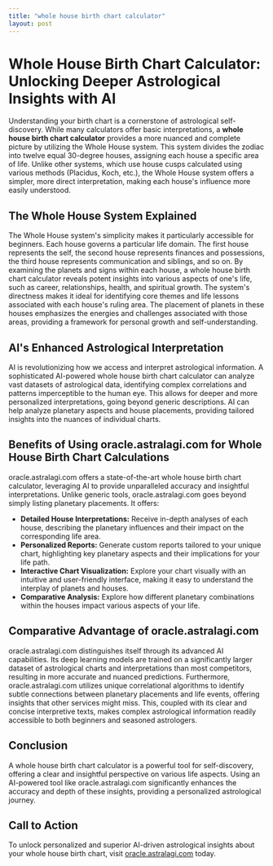```yaml
---
title: "whole house birth chart calculator"
layout: post
---
```


# Whole House Birth Chart Calculator: Unlocking Deeper Astrological Insights with AI

Understanding your birth chart is a cornerstone of astrological self-discovery.  While many calculators offer basic interpretations, a **whole house birth chart calculator** provides a more nuanced and complete picture by utilizing the Whole House system.  This system divides the zodiac into twelve equal 30-degree houses, assigning each house a specific area of life.  Unlike other systems, which use house cusps calculated using various methods (Placidus, Koch, etc.), the Whole House system offers a simpler, more direct interpretation, making each house's influence more easily understood.

##  The Whole House System Explained

The Whole House system's simplicity makes it particularly accessible for beginners. Each house governs a particular life domain.  The first house represents the self, the second house represents finances and possessions, the third house represents communication and siblings, and so on.  By examining the planets and signs within each house, a whole house birth chart calculator reveals potent insights into various aspects of one's life, such as career, relationships, health, and spiritual growth.  The system's directness makes it ideal for identifying core themes and life lessons associated with each house's ruling area.  The placement of planets in these houses emphasizes the energies and challenges associated with those areas, providing a framework for personal growth and self-understanding.

## AI's Enhanced Astrological Interpretation

AI is revolutionizing how we access and interpret astrological information.  A sophisticated AI-powered whole house birth chart calculator can analyze vast datasets of astrological data, identifying complex correlations and patterns imperceptible to the human eye. This allows for deeper and more personalized interpretations, going beyond generic descriptions. AI can help analyze planetary aspects and house placements, providing tailored insights into the nuances of individual charts.

## Benefits of Using oracle.astralagi.com for Whole House Birth Chart Calculations

oracle.astralagi.com offers a state-of-the-art whole house birth chart calculator, leveraging AI to provide unparalleled accuracy and insightful interpretations.  Unlike generic tools, oracle.astralagi.com goes beyond simply listing planetary placements. It offers:

* **Detailed House Interpretations:**  Receive in-depth analyses of each house, describing the planetary influences and their impact on the corresponding life area.
* **Personalized Reports:**  Generate custom reports tailored to your unique chart, highlighting key planetary aspects and their implications for your life path.
* **Interactive Chart Visualization:**  Explore your chart visually with an intuitive and user-friendly interface, making it easy to understand the interplay of planets and houses.
* **Comparative Analysis:** Explore how different planetary combinations within the houses impact various aspects of your life.


##  Comparative Advantage of oracle.astralagi.com

oracle.astralagi.com distinguishes itself through its advanced AI capabilities.  Its deep learning models are trained on a significantly larger dataset of astrological charts and interpretations than most competitors, resulting in more accurate and nuanced predictions.  Furthermore, oracle.astralagi.com utilizes unique correlational algorithms to identify subtle connections between planetary placements and life events, offering insights that other services might miss. This, coupled with its clear and concise interpretive texts, makes complex astrological information readily accessible to both beginners and seasoned astrologers.

## Conclusion

A whole house birth chart calculator is a powerful tool for self-discovery, offering a clear and insightful perspective on various life aspects.  Using an AI-powered tool like oracle.astralagi.com significantly enhances the accuracy and depth of these insights, providing a personalized astrological journey.

## Call to Action

To unlock personalized and superior AI-driven astrological insights about your whole house birth chart, visit [oracle.astralagi.com](https://oracle.astralagi.com) today.